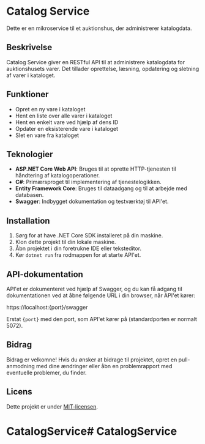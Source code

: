 # Catalog Service

Dette er en mikroservice til et auktionshus, der administrerer katalogdata.

## Beskrivelse

Catalog Service giver en RESTful API til at administrere katalogdata for auktionshusets varer. Det tillader oprettelse, læsning, opdatering og sletning af varer i kataloget.

## Funktioner

- Opret en ny vare i kataloget
- Hent en liste over alle varer i kataloget
- Hent en enkelt vare ved hjælp af dens ID
- Opdater en eksisterende vare i kataloget
- Slet en vare fra kataloget

## Teknologier

- **ASP.NET Core Web API**: Bruges til at oprette HTTP-tjenesten til håndtering af katalogoperationer.
- **C#**: Primærsproget til implementering af tjenestelogikken.
- **Entity Framework Core**: Bruges til dataadgang og til at arbejde med databasen.
- **Swagger**: Indbygget dokumentation og testværktøj til API'et.

## Installation

1. Sørg for at have .NET Core SDK installeret på din maskine.
2. Klon dette projekt til din lokale maskine.
3. Åbn projektet i din foretrukne IDE eller teksteditor.
4. Kør `dotnet run` fra rodmappen for at starte API'et.

## API-dokumentation

API'et er dokumenteret ved hjælp af Swagger, og du kan få adgang til dokumentationen ved at åbne følgende URL i din browser, når API'et kører:

https://localhost:{port}/swagger


Erstat `{port}` med den port, som API'et kører på (standardporten er normalt 5072).

## Bidrag

Bidrag er velkomne! Hvis du ønsker at bidrage til projektet, opret en pull-anmodning med dine ændringer eller åbn en problemrapport med eventuelle problemer, du finder.

## Licens

Dette projekt er under [MIT-licensen](LICENSE).
# CatalogService# CatalogService